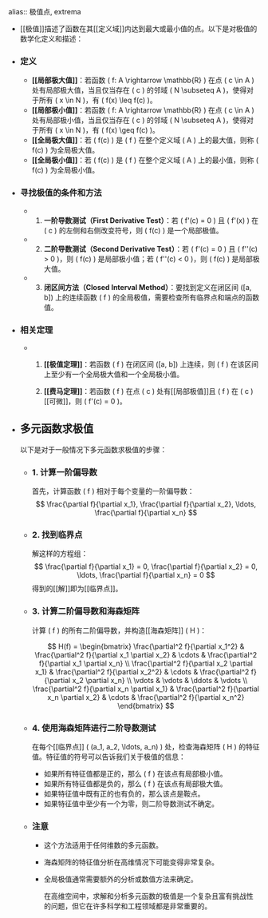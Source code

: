 alias:: 极值点, extrema

- [[极值]]描述了函数在其[[定义域]]内达到最大或最小值的点。以下是对极值的数学化定义和描述：
- ### 定义
	- **[[局部极大值]]**：若函数 \( f: A \rightarrow \mathbb{R} \) 在点 \( c \in A \) 处有局部极大值，当且仅当存在 \( c \) 的邻域 \( N \subseteq A \)，使得对于所有 \( x \in N \)，有 \( f(x) \leq f(c) \)。
	- **[[局部极小值]]**：若函数 \( f: A \rightarrow \mathbb{R} \) 在点 \( c \in A \) 处有局部极小值，当且仅当存在 \( c \) 的邻域 \( N \subseteq A \)，使得对于所有 \( x \in N \)，有 \( f(x) \geq f(c) \)。
	- **[[全局极大值]]**：若 \( f(c) \) 是 \( f \) 在整个定义域 \( A \) 上的最大值，则称 \( f(c) \) 为全局极大值。
	- **[[全局极小值]]**：若 \( f(c) \) 是 \( f \) 在整个定义域 \( A \) 上的最小值，则称 \( f(c) \) 为全局极小值。
- ### 寻找极值的条件和方法
	- 1. **一阶导数测试（First Derivative Test）**：若 \( f'(c) = 0 \) 且 \( f'(x) \) 在 \( c \) 的左侧和右侧改变符号，则 \( f(c) \) 是一个局部极值。
	- 2. **二阶导数测试（Second Derivative Test）**：若 \( f'(c) = 0 \) 且 \( f''(c) > 0 \)，则 \( f(c) \) 是局部极小值；若 \( f''(c) < 0 \)，则 \( f(c) \) 是局部极大值。
	- 3. **闭区间方法（Closed Interval Method）**：要找到定义在闭区间 \([a, b]\) 上的连续函数 \( f \) 的全局极值，需要检查所有临界点和端点的函数值。
- ### 相关定理
	- 1. **[[极值定理]]**：若函数 \( f \) 在闭区间 \([a, b]\) 上连续，则 \( f \) 在该区间上至少有一个全局极大值和一个全局极小值。
	  
	  2. **[[费马定理]]**：若函数 \( f \) 在点 \( c \) 处有[[局部极值]]且 \( f \) 在 \( c \) [[可微]]，则 \( f'(c) = 0 \)。
- ## 多元函数求极值
  以下是对于一般情况下多元函数求极值的步骤：
	- ### 1. 计算一阶偏导数
	  首先，计算函数 \( f \) 相对于每个变量的一阶偏导数：
	  $$ \frac{\partial f}{\partial x_1}, \frac{\partial f}{\partial x_2}, \ldots, \frac{\partial f}{\partial x_n} $$
	- ### 2. 找到临界点
	  解这样的方程组：
	  $$ \frac{\partial f}{\partial x_1} = 0, \frac{\partial f}{\partial x_2} = 0, \ldots, \frac{\partial f}{\partial x_n} = 0 $$
	  得到的[[解]]即为[[临界点]]。
	- ### 3. 计算二阶偏导数和海森矩阵
	  
	  计算 \( f \) 的所有二阶偏导数，并构造[[海森矩阵]] \( H \)：
	  
	  $$ H(f) = \begin{bmatrix}
	  \frac{\partial^2 f}{\partial x_1^2} & \frac{\partial^2 f}{\partial x_1 \partial x_2} & \cdots & \frac{\partial^2 f}{\partial x_1 \partial x_n} \\
	  \frac{\partial^2 f}{\partial x_2 \partial x_1} & \frac{\partial^2 f}{\partial x_2^2} & \cdots & \frac{\partial^2 f}{\partial x_2 \partial x_n} \\
	  \vdots & \vdots & \ddots & \vdots \\
	  \frac{\partial^2 f}{\partial x_n \partial x_1} & \frac{\partial^2 f}{\partial x_n \partial x_2} & \cdots & \frac{\partial^2 f}{\partial x_n^2}
	  \end{bmatrix} $$
	- ### 4. 使用海森矩阵进行二阶导数测试
	  
	  在每个[[临界点]] \( (a_1, a_2, \ldots, a_n) \) 处，检查海森矩阵 \( H \) 的特征值。特征值的符号可以告诉我们关于极值的信息：
		- 如果所有特征值都是正的，那么 \( f \) 在该点有局部极小值。
		- 如果所有特征值都是负的，那么 \( f \) 在该点有局部极大值。
		- 如果特征值中既有正的也有负的，那么该点是鞍点。
		- 如果特征值中至少有一个为零，则二阶导数测试不确定。
	- ### 注意
		- 这个方法适用于任何维数的多元函数。
		- 海森矩阵的特征值分析在高维情况下可能变得非常复杂。
		- 全局极值通常需要额外的分析或数值方法来确定。
		  
		  在高维空间中，求解和分析多元函数的极值是一个复杂且富有挑战性的问题，但它在许多科学和工程领域都是非常重要的。